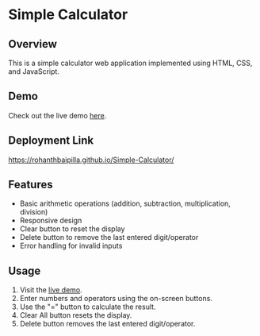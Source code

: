 # Simple Calculator

## Overview

This is a simple calculator web application implemented using HTML, CSS, and JavaScript.

## Demo

Check out the live demo [here](https://rohanthbaipilla.github.io/Simple-Calculator/).

## Deployment Link

https://rohanthbaipilla.github.io/Simple-Calculator/

## Features

- Basic arithmetic operations (addition, subtraction, multiplication, division)
- Responsive design
- Clear button to reset the display
- Delete button to remove the last entered digit/operator
- Error handling for invalid inputs

## Usage

1. Visit the [live demo](https://rohanthbaipilla.github.io/Simple-Calculator/).
2. Enter numbers and operators using the on-screen buttons.
3. Use the "=" button to calculate the result.
4. Clear All button resets the display.
5. Delete button removes the last entered digit/operator.
